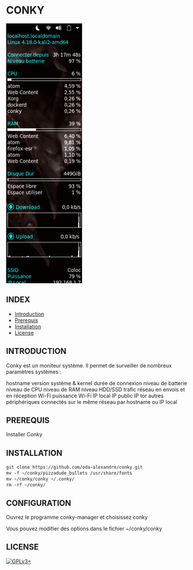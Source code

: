 # CONKY

![conky](https://raw.githubusercontent.com/oda-alexandre/conky/master/img/conky.png)


## INDEX

- [Introduction](#INTRODUCTION)
- [Prerequis](#PREREQUIS)
- [Installation](#INSTALLATION)
- [License](#LICENSE)


## INTRODUCTION

Conky est un moniteur système. Il permet de surveiller de nombreux paramètres systèmes :

hostname
version système & kernel
durée de connexion
niveau de batterie
niveau de CPU
niveau de RAM
niveau HDD/SSD
trafic réseau en envois et en réception
Wi-Fi
puissance Wi-Fi
IP local
IP public
IP tor
autres périphériques connectés sur le même réseau par hostname ou IP local


## PREREQUIS

Installer Conky


## INSTALLATION

```
git clone https://github.com/oda-alexandre/conky.git
mv -f ~/conky/pizzadude_bullets /usr/share/fonts
mv ~/conky/conky ~/.conky/
rm -rf ~/conky/
```


## CONFIGURATION

Ouvrez le programme conky-manager et choisissez conky

Vous pouvez modifier des options dans le fichier ~/conky/conky


## LICENSE

[![GPLv3+](http://gplv3.fsf.org/gplv3-127x51.png)](https://github.com/oda-alexandre/conky/blob/master/LICENSE)
